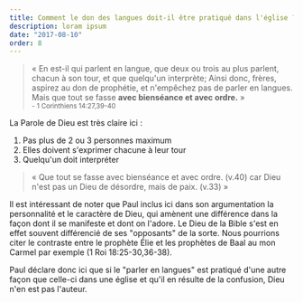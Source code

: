 ```yaml
---
title: Comment le don des langues doit-il être pratiqué dans l'église ?
description: loram ipsum
date: "2017-08-10"
order: 8
---
```


> « En est-il qui parlent en langue, que deux ou trois au plus parlent, chacun à son tour, et que quelqu'un interprète; Ainsi donc, frères, aspirez au don de prophétie, et n'empêchez pas de parler en langues. Mais que tout se fasse **avec bienséance et avec ordre.** » <br><small>- 1 Corinthiens 14:27,39-40</small>

La Parole de Dieu est très claire ici :

1. Pas plus de 2 ou 3 personnes maximum
2. Elles doivent s'exprimer chacune à leur tour
3. Quelqu'un doit interpréter

> « Que tout se fasse avec bienséance et avec ordre. (v.40) car Dieu n'est pas un Dieu de désordre, mais de paix. (v.33) »

Il est intéressant de noter que Paul inclus ici dans son argumentation la personnalité et le caractère de Dieu, qui amènent une différence dans la façon dont il se manifeste et dont on l'adore. Le Dieu de la Bible s'est en effet souvent différencié de ses "opposants" de la sorte. Nous pourrions citer le contraste entre le prophète Élie et les prophètes de Baal au mon Carmel par exemple (1 Roi 18:25-30,36-38).

Paul déclare donc ici que si le "parler en langues" est pratiqué d'une autre façon que celle-ci dans une église et qu'il en résulte de la confusion, Dieu n'en est pas l'auteur.